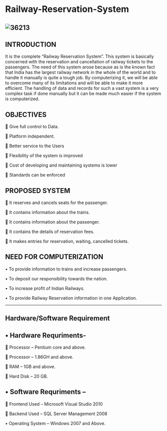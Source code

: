 # Railway-Reservation-System

![36213](https://user-images.githubusercontent.com/60310009/94842359-eca75100-0438-11eb-8065-e2b51a27aca0.jpg)
-----------------------------------------------------------------
INTRODUCTION
----------------------------------
It is the complete “Railway Reservation System”. This system is basically concerned with the reservation and cancellation of railway tickets to the passengers. The need of this system arose because as is the known fact that India has the largest railway network in the whole of the world and to handle it manually is quite a tough job. By computerizing it, we will be able to overcome many of its limitations and will be able to make it more efficient. The handling of data and records for such a vast system is a very complex task if done manually but it can be made much easier if the system is computerized.


OBJECTIVES
--------------------------

	Give full control to Data.


	Platform independent.


	Better service to the Users 


	Flexibility of the system is improved 


	Cost of developing and maintaining systems is lower 


	Standards can be enforced


PROPOSED SYSTEM 
---------------------------------------

	It reserves and cancels seats for the passenger.


	It contains information about the trains.


	It contains information about the passenger.


	It contains the details of reservation fees.


	It makes entries for reservation, waiting, cancelled tickets.
 
NEED FOR COMPUTERIZATION 
--------------------------------------

•	To provide information to trains and increase passengers.

•	To deposit our responsibility towards the nation.

•	To increase profit of Indian Railways.

•	To provide Railway Reservation information in one Application.

-----------------------------------------
Hardware/Software Requirement
--------------------------------------------------

•	Hardware Requriments-
---------
	Processor – Pentium core and above.

	Processor – 1.86GH and above.

	RAM – 1GB and above.

	Hard Disk – 20 GB.

•	Software Requriments –
--------
	Frontend Used – Microsoft Visual Studio 2010

	Backend Used – SQL Server Management 2008

•	Operating System – Windows 2007 and Above.


